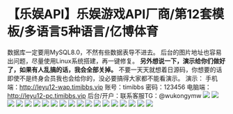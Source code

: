 # 【乐娱API】乐娱游戏API厂商/第12套模板/多语言5种语言/亿博体育

数据库一定要用MySQL8.0，不然有些数据表导不进去。
后台的图片地址也容易出问题，尽量使用Linux系统搭建，再一键修复。
**另外想说一下，演示给你们做好了，如果有人乱搞的话，我会全部关掉。**
不要一天天就想着日源码，你想要的话即使不是终身会员我也会给你的，没必要搞得大家都不能看演示。
演示：
手机端：http://leyu12-wap.timibbs.vip
账号：timibbs
密码：123456
电脑端：http://leyu12-pc.timibbs.vip
后台/开户：联系客服TG：@wukongymw
[![](https://wukongymw.com/wp-content/uploads/2023/01/1672980893-ec60b2e5b7d836e.png)](https://wukongymw.com/wp-content/uploads/2023/01/1672980893-ec60b2e5b7d836e.png)
[![](https://wukongymw.com/wp-content/uploads/2023/01/1672980895-55ed62eb7aa423f.png)](https://wukongymw.com/wp-content/uploads/2023/01/1672980895-55ed62eb7aa423f.png)
[![](https://wukongymw.com/wp-content/uploads/2023/01/1672980897-12625493070373f.png)](https://wukongymw.com/wp-content/uploads/2023/01/1672980897-12625493070373f.png)
[![](https://wukongymw.com/wp-content/uploads/2023/01/1672980899-cd41d119305df71.png)](https://wukongymw.com/wp-content/uploads/2023/01/1672980899-cd41d119305df71.png)
[![](https://wukongymw.com/wp-content/uploads/2023/01/1672980901-852a8655e25dab7.png)](https://wukongymw.com/wp-content/uploads/2023/01/1672980901-852a8655e25dab7.png)
[![](https://wukongymw.com/wp-content/uploads/2023/01/1672980902-dd337c082425294.png)](https://wukongymw.com/wp-content/uploads/2023/01/1672980902-dd337c082425294.png)
[![](https://wukongymw.com/wp-content/uploads/2023/01/1672980903-8393fc8689a4bcd.png)](https://wukongymw.com/wp-content/uploads/2023/01/1672980903-8393fc8689a4bcd.png)
[![](https://wukongymw.com/wp-content/uploads/2023/01/1672980905-6728165a4d66028.png)](https://wukongymw.com/wp-content/uploads/2023/01/1672980905-6728165a4d66028.png)
[![](https://wukongymw.com/wp-content/uploads/2023/01/1672980906-710b6550ac4ff47.png)](https://wukongymw.com/wp-content/uploads/2023/01/1672980906-710b6550ac4ff47.png)
[![](https://wukongymw.com/wp-content/uploads/2023/01/1672980908-dfb651b51079658.png)](https://wukongymw.com/wp-content/uploads/2023/01/1672980908-dfb651b51079658.png)
[![](https://wukongymw.com/wp-content/uploads/2023/01/1672980911-9dca700c57cd7ef.png)](https://wukongymw.com/wp-content/uploads/2023/01/1672980911-9dca700c57cd7ef.png)
[![](https://wukongymw.com/wp-content/uploads/2023/01/1672980913-920977420d80b84.png)](https://wukongymw.com/wp-content/uploads/2023/01/1672980913-920977420d80b84.png)
[![](https://wukongymw.com/wp-content/uploads/2023/01/1672980915-56b9688495117be.png)](https://wukongymw.com/wp-content/uploads/2023/01/1672980915-56b9688495117be.png)
[![](https://wukongymw.com/wp-content/uploads/2023/01/1672980917-f50913028c8d236.png)](https://wukongymw.com/wp-content/uploads/2023/01/1672980917-f50913028c8d236.png)
[![](https://wukongymw.com/wp-content/uploads/2023/01/1672980919-be8193d3811a55b.png)](https://wukongymw.com/wp-content/uploads/2023/01/1672980919-be8193d3811a55b.png)
[![](https://wukongymw.com/wp-content/uploads/2023/01/1672980920-16e1ba462cd9ad2.png)](https://wukongymw.com/wp-content/uploads/2023/01/1672980920-16e1ba462cd9ad2.png)
[![](https://wukongymw.com/wp-content/uploads/2023/01/1672980922-33a10d9dd1fd65b.png)](https://wukongymw.com/wp-content/uploads/2023/01/1672980922-33a10d9dd1fd65b.png)
[![](https://wukongymw.com/wp-content/uploads/2023/01/1672980924-9bff139cdedcb02.png)](https://wukongymw.com/wp-content/uploads/2023/01/1672980924-9bff139cdedcb02.png)
[![](https://wukongymw.com/wp-content/uploads/2023/01/1672980925-880ec866c009b90.png)](https://wukongymw.com/wp-content/uploads/2023/01/1672980925-880ec866c009b90.png)